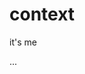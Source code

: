 # context

it's me
<img src="https://images.unsplash.com/photo-1674474023850-a9bc932dc7e8?ixlib=rb-4.0.3&ixid=MnwxMjA3fDB8MHx0b3BpYy1mZWVkfDM5fEZ6bzN6dU9ITjZ3fHxlbnwwfHx8fA%3D%3D&auto=format&fit=crop&w=500&q=60" alt="">

...
